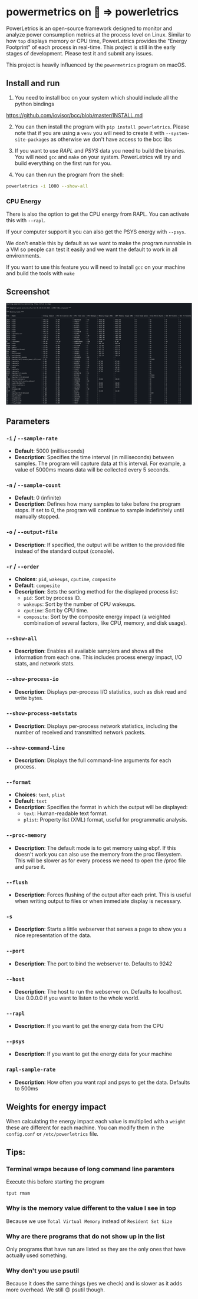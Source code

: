 # powermetrics on 🐧 => powerletrics

PowerLetrics is an open-source framework designed to monitor and analyze power consumption metrics at the process level on Linux. Similar to how `top` displays memory or CPU time, PowerLetrics provides the "Energy Footprint" of each process in real-time. This project is still in the early stages of development. Please test it and submit any issues.

This project is heavily influenced by the `powermetrics` program on macOS.


## Install and run

1. You need to install bcc on your system which should include all the python bindings

https://github.com/iovisor/bcc/blob/master/INSTALL.md

2. You can then install the program with `pip install powerletrics`. Please note that if you are using a `venv` you will need to create it with `--system-site-packages` as otherwise we don't have access to the bcc libs

3. If you want to use *RAPL* and *PSYS* data you need to build the binaries. You will need `gcc` and `make` on your system.
PowerLetrics will try and build everything on the first run for you.

4. You can then run the program from the shell:
```bash
powerletrics -i 1000 --show-all
```

### CPU Energy

There is also the option to get the CPU energy from RAPL. You can activate this with ``--rapl``.

If your computer support it you can also get the PSYS energy with ``--psys``.

We don't enable this by default as we want to make the program runnable in a VM so people can test it easily and we want the default to work in all environments.

If you want to use this feature you will need to install `gcc` on your machine and build the tools with `make`

## Screenshot

![How it looks](Screenshot.png "PowerLetrics in action")

## Parameters

### `-i` / `--sample-rate`
- **Default**: 5000 (milliseconds)
- **Description**: Specifies the time interval (in milliseconds) between samples. The program will capture data at this interval. For example, a value of 5000ms means data will be collected every 5 seconds.

### `-n` / `--sample-count`
- **Default**: 0 (infinite)
- **Description**: Defines how many samples to take before the program stops. If set to 0, the program will continue to sample indefinitely until manually stopped.

### `-o` / `--output-file`
- **Description**: If specified, the output will be written to the provided file instead of the standard output (console).

### `-r` / `--order`
- **Choices**: `pid`, `wakeups`, `cputime`, `composite`
- **Default**: `composite`
- **Description**: Sets the sorting method for the displayed process list:
  - `pid`: Sort by process ID.
  - `wakeups`: Sort by the number of CPU wakeups.
  - `cputime`: Sort by CPU time.
  - `composite`: Sort by the composite energy impact (a weighted combination of several factors, like CPU, memory, and disk usage).

### `--show-all`
- **Description**: Enables all available samplers and shows all the information from each one. This includes process energy impact, I/O stats, and network stats.

### `--show-process-io`
- **Description**: Displays per-process I/O statistics, such as disk read and write bytes.

### `--show-process-netstats`
- **Description**: Displays per-process network statistics, including the number of received and transmitted network packets.

### `--show-command-line`
- **Description**: Displays the full command-line arguments for each process.

### `--format`
- **Choices**: `text`, `plist`
- **Default**: `text`
- **Description**: Specifies the format in which the output will be displayed:
  - `text`: Human-readable text format.
  - `plist`: Property list (XML) format, useful for programmatic analysis.

### `--proc-memory`
- **Description**: The default mode is to get memory using ebpf. If this doesn't work you can also use the memory from the proc filesystem. This will be slower as for every process we need to open the /proc file and parse it.

### `--flush`
- **Description**: Forces flushing of the output after each print. This is useful when writing output to files or when immediate display is necessary.

### `-s`
- **Description**: Starts a little webserver that serves a page to show you a nice representation of the data.

### `--port`
- **Description**: The port to bind the webserver to. Defaults to 9242

### `--host`
- **Description**: The host to run the webserver on. Defaults to localhost. Use 0.0.0.0 if you want to listen to the whole world.

### `--rapl`
- **Description**: If you want to get the energy data from the CPU

### `--psys`
- **Description**: If you want to get the energy data for your machine

### `rapl-sample-rate`
- **Description**: How often you want rapl and psys to get the data. Defaults to 500ms


## Weights for energy impact

When calculating the energy impact each value is multiplied with a `weight` these are different for each machine. You
can modify them in the `config.conf` or `/etc/powerletrics` file.

## Tips:

### Terminal wraps because of long command line paramters
Execute this before starting the program

```
tput rmam
```

### Why is the memory value different to the value I see in top
Because we use `Total Virtual Memory` instead of `Resident Set Size`

### Why are there programs that do not show up in the list
Only programs that have run are listed as they are the only ones that have actually used something.

### Why don't you use psutil
Because it does the same things (yes we check) and is slower as it adds more overhead. We still 😍 psutil though.
